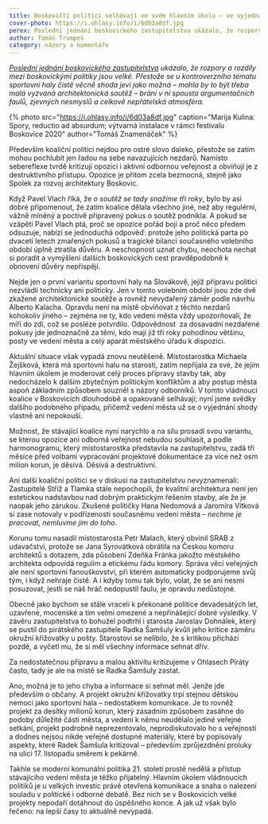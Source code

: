 ```yaml
---
title: Boskovičtí politici selhávají ve svém hlavním úkolu – ve vyjednávání shody
cover-photo: https://i.ohlasy.info/i/6d03a8df.jpg
perex: Poslední jednání boskovického zastupitelstva ukázalo, že rozpory a rozdíly mezi boskovickými politiky jsou velké a doplácí na ně celé město.
author: Tomáš Trumpeš
category: názory a komentáře
---
```


*[Poslední jednání boskovického zastupitelstva](https://ohlasy.info/clanky/2021/12/zastupitelstvo.html) ukázalo, že rozpory a rozdíly mezi boskovickými politiky jsou velké. Přestože se u kontroverzního tématu sportovní haly čistě věcně shoda jeví jako možná – mohla by to být třeba malá vyzvaná architektonická soutěž – brání v ní spousta argumentačních faulů, zjevných nesmyslů a celkově nepřátelská atmosféra.*

{% photo src="https://i.ohlasy.info/i/6d03a8df.jpg" caption="Marija Kulina: Spory, reductio ad absurdum; výtvarná instalace v rámci festivalu Boskovice 2020" author="Tomáš Znamenáček" %}

Především koaliční politici nejdou pro ostré slovo daleko, přestože se zatím mohou pochlubit jen řadou na sebe navazujících nezdarů. Namísto sebereflexe tvrdě kritizují opozici i aktivní odbornou veřejnost a obviňují je z destruktivního přístupu. Opozice je přitom zcela bezmocná, stejně jako Spolek za rozvoj architektury Boskovic. 

Když Pavel Vlach říká, že *o soutěž se tady snažíme tři roky*, bylo by asi dobré připomenout, že zatím koalice dělala všechno jiné, než aby regulérní, vážně míněný a poctivě připravený pokus o soutěž podnikla. A pokud se vzápětí Pavel Vlach ptá, proč se opozice pořád bojí a proč něco předem odsuzuje, nabízí se jednoduchá odpověď: protože jeho politická parta po dvaceti letech zmařených pokusů a tragické bilanci současného volebního období úplně ztratila důvěru. A neschopnost uznat chybu, neochota nechat si poradit a vymýšlení dalších boskovických cest pravděpodobně k obnovení důvěry nepřispějí.

Nejde jen o první variantu sportovní haly na Slovákově, jejíž přípravu politici nezvládli technicky ani politicky. Jen v tomto volebním období jsou zde dvě zkažené architektonické soutěže a rovněž nevydařený záměr podle návrhu Alberto Kalacha. Opravdu není na místě obviňovat z těchto nezdarů kohokoliv jiného – zejména ne ty, kdo vedení města vždy upozorňovali, že míří do zdi, což se posléze potvrdilo. Odpovědnost  za dosavadní nezdařené pokusy jde jednoznačně za těmi, kdo mají již tři roky pohodlnou většinu, posty ve vedení města a celý aparát městského úřadu k dispozici.

Aktuální situace však vypadá znovu neutěšeně. Místostarostka Michaela Žejšková, která má sportovní halu na starosti, zatím nepřijala za své, že jejím hlavním úkolem je moderovat celý proces přípravy stavby tak, aby nedocházelo k dalším zbytečným politickým konfliktům a aby postup města aspoň základním způsobem souzněl s názory odborníků. V tomto vládnoucí koalice v Boskovicích dlouhodobě a opakovaně selhávají; nyní jsme svědky dalšího podobného případu, přičemž vedení města už se o vyjednání shody vlastně ani nepokouší. 

Možnost, že stávající koalice nyní narychlo a na sílu prosadí svou variantu, se kterou opozice ani odborná veřejnost nebudou souhlasit, a podle harmonogramu, který místostarostka představila na zastupitelstvu, zadá tři měsíce před volbami vypracování projektové dokumentace za více než osm milion korun, je děsivá. Děsivá a destruktivní.

Ani další koaliční politici se v diskusi na zastupitelstvu nevyznamenali: Zastupitelé Stříž a Tlamka stále nepochopili, že kvalitní architektura není jen estetickou nadstavbou nad dobrým praktickým řešením stavby, ale že je naopak jeho zárukou. Zkušené političky Hana Nedomová a Jaromíra Vítková si zase notovaly v podřízenosti současnému vedení města – *nechme je pracovat, nemluvme jim do toho*.

Korunu tomu nasadil místostarosta Petr Malach, který obvinil SRAB z udavačství, protože se Jana Syrovátková obrátila na Českou komoru architektů s dotazem, zda působení Zdeňka Fránka jakožto městského architekta odpovídá regulím a etickému řádu komory. Správa věcí veřejných ale není sportovní fanouškovství, při kterém automaticky podporujeme svůj tým, i když nehraje čistě. A i kdyby tomu tak bylo, volat, že se ani nesmí posuzovat, jestli se náš hráč nedopustil faulu, je opravdu nedůstojné.

Obecně jako bychom se stále vraceli k překonané politice devadesátých let, uzavřené, mocenské a tím velmi omezené a nepřinášející dobré výsledky. V závěru zastupitelstva to bohužel podtrhl i starosta Jaroslav Dohnálek, který se pustil do pirátského zastupitele Radka Šamšuly kvůli jeho kritice záměru okružní křižovatky u pošty. Starostovi se nelíbilo, že s kritikou přichází pozdě, a vyčetl mu, že si měl všechny informace sehnat dřív. 

Za nedostatečnou přípravu a malou aktivitu kritizujeme v Ohlasech Piráty často, tady je ale na místě se Radka Šamšuly zastat.

Ano, možná je to jeho chyba a informace si sehnat měl. Jenže jde především o občany. A projekt okružní křižovatky trpí stejnou dětskou nemocí jako sportovní hala – nedostatkem komunikace. Je to rovněž  projekt za desítky milionů korun, který zásadním způsobem zasáhne do podoby důležité části města, a vedení k němu neudělalo jediné veřejné setkání, projekt podrobně neprezentovalo, neprodiskutovalo ho s veřejností a dodnes nejsou nikde veřejně dostupné materiály, které by popisovaly aspekty, které Radek Šamšula kritizoval – především zprůjezdnění proluky na ulici 17. listopadu směrem k pekárně.

Takhle se moderní komunální politika 21. století prostě nedělá a přístup stávajícího vedení města je těžko přijatelný. Hlavním úkolem vládnoucích politiků je u velkých investic právě otevřená komunikace a snaha o nalezení souladu v politické i odborné debatě. Bez nich se v Boskovicích velké projekty nepodaří dotáhnout do úspěšného konce. A jak už však bylo řečeno: na lepší časy to aktuálně nevypadá.